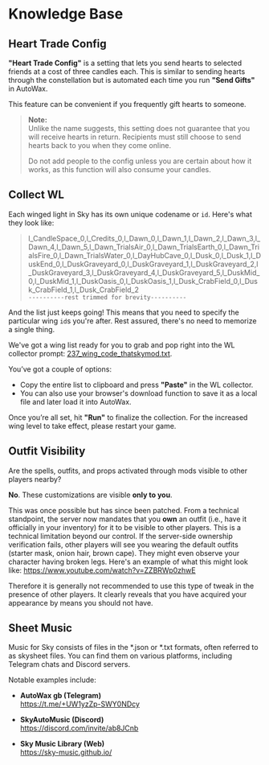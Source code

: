 # Knowledge Base

## Heart Trade Config
**"Heart Trade Config"** is a setting that lets you send hearts to selected friends at a cost of three candles each. This is similar to sending hearts through the constellation but is automated each time you run **"Send Gifts"** in AutoWax.

This feature can be convenient if you frequently gift hearts to someone.

> **Note:**  
> Unlike the name suggests, this setting does not guarantee that
> you will receive hearts in return. Recipients must still choose to
> send hearts back to you when they come online.
> 
> Do not add people to the config unless you are certain about how it
> works, as this function will also consume your candles.


## Collect WL
Each winged light in Sky has its own unique codename or `id`. Here's what they look like:

> l_CandleSpace_0,l_Credits_0,l_Dawn_0,l_Dawn_1,l_Dawn_2,l_Dawn_3,l_Dawn_4,l_Dawn_5,l_Dawn_TrialsAir_0,l_Dawn_TrialsEarth_0,l_Dawn_TrialsFire_0,l_Dawn_TrialsWater_0,l_DayHubCave_0,l_Dusk_0,l_Dusk_1,l_DuskEnd_0,l_DuskGraveyard_0,l_DuskGraveyard_1,l_DuskGraveyard_2,l_DuskGraveyard_3,l_DuskGraveyard_4,l_DuskGraveyard_5,l_DuskMid_0,l_DuskMid_1,l_DuskOasis_0,l_DuskOasis_1,l_Dusk_CrabField_0,l_Dusk_CrabField_1,l_Dusk_CrabField_2  
`----------rest trimmed for brevity----------`

And the list just keeps going! This means that you need to specify the particular wing `id`s you're after. Rest assured, there's no need to memorize a single thing.

We've got a wing list ready for you to grab and pop right into the WL collector prompt: [237_wing_code_thatskymod.txt](https://raw.githubusercontent.com/thatskymod/Sky-CotL-Scripts/main/Canvas/Misc/237_wing_code_thatskymod.txt).

You’ve got a couple of options:
- Copy the entire list to clipboard and press **"Paste"** in the WL collector.
- You can also use your browser's download function to save it as a local file and later load it into AutoWax.

Once you’re all set, hit **"Run"** to finalize the collection. For the increased wing level to take effect, please restart your game.

## Outfit Visibility

Are the spells, outfits, and props activated through mods visible to other players nearby?

**No**. These customizations are visible **only to you**.

This was once possible but has since been patched. From a technical standpoint, the server now mandates that you **own** an outfit (i.e., have it officially in your inventory) for it to be visible to other players. This is a technical limitation beyond our control. If the server-side ownership verification fails, other players will see you wearing the default outfits (starter mask, onion hair, brown cape). They might even observe your character having broken legs. Here's an example of what this might look like: https://www.youtube.com/watch?v=ZZBRWp0zhwE

Therefore it is generally not recommended to use this type of tweak in the presence of other players. It clearly reveals that you have acquired your appearance by means you should not have.

## Sheet Music

Music for Sky consists of files in the *.json or *.txt formats, often referred to as skysheet files. You can find them on various platforms, including Telegram chats and Discord servers.

Notable examples include:

- **AutoWax gb (Telegram)**  
https://t.me/+UW1yzZp-SWY0NDcy

- **SkyAutoMusic (Discord)**  
https://discord.com/invite/ab8JCnb

- **Sky Music Library (Web)**  
https://sky-music.github.io/
